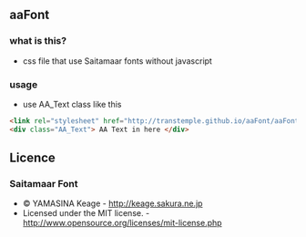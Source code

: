  aaFont
-------------------
### what is this?

 * css file that use Saitamaar fonts without javascript

### usage

 * use AA_Text class like this
 
```html
<link rel="stylesheet" href="http://transtemple.github.io/aaFont/aaFont.css" type="text/css" charset="utf-8" />
<div class="AA_Text"> AA Text in here </div>
```

 Licence
---------------------

### Saitamaar Font

* &copy; YAMASINA Keage - http://keage.sakura.ne.jp
* Licensed under the MIT license. - http://www.opensource.org/licenses/mit-license.php
